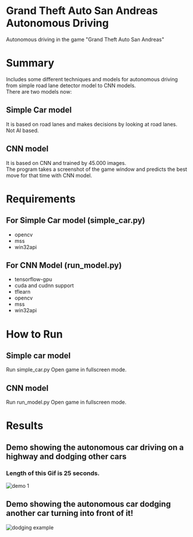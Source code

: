 # Grand Theft Auto San Andreas Autonomous Driving
Autonomous driving in the game "Grand Theft Auto San Andreas"

# Summary
Includes some different techniques and models for autonomous driving from simple road lane detector model to CNN models. <br>
There are two models now:

## Simple Car model
It is based on road lanes and makes decisions by looking at road lanes. <br>
Not AI based.

## CNN model
It is based on CNN and trained by 45.000 images. <br>
The program takes a screenshot of the game window and predicts the best move for that time with CNN model.

# Requirements
## For Simple Car model (simple_car.py)
- opencv
- mss
- win32api
## For CNN Model (run_model.py)
- tensorflow-gpu
- cuda and cudnn support
- tflearn
- opencv
- mss
- win32api

# How to Run
## Simple car model
Run simple_car.py
Open game in fullscreen mode.
## CNN model
Run run_model.py
Open game in fullscreen mode.

# Results
## Demo showing the autonomous car driving on a highway and dodging other cars
### Length of this Gif is 25 seconds.
![demo 1](https://github.com/yigitatesh/gta_san_andreas_autonomous_driving/blob/main/demos/autonomous_demo_1.gif?raw=true)

## Demo showing the autonomous car dodging another car turning into front of it!
![dodging example](https://github.com/yigitatesh/gta_san_andreas_autonomous_driving/blob/main/demos/autonomous_near_miss.gif?raw=true)
